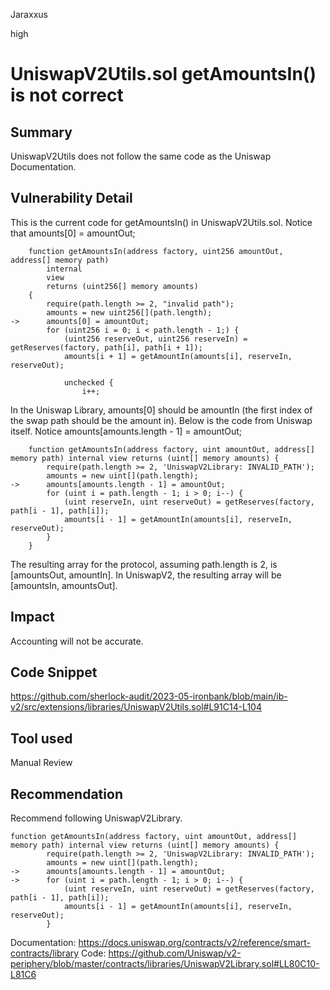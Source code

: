 Jaraxxus

high

# UniswapV2Utils.sol getAmountsIn() is not correct

## Summary

UniswapV2Utils does not follow the same code as the Uniswap Documentation.

## Vulnerability Detail

This is the current code for getAmountsIn() in UniswapV2Utils.sol. Notice that amounts[0] = amountOut; 

```solidity
    function getAmountsIn(address factory, uint256 amountOut, address[] memory path)
        internal
        view
        returns (uint256[] memory amounts)
    {
        require(path.length >= 2, "invalid path");
        amounts = new uint256[](path.length);
->      amounts[0] = amountOut;
        for (uint256 i = 0; i < path.length - 1;) {
            (uint256 reserveOut, uint256 reserveIn) = getReserves(factory, path[i], path[i + 1]);
            amounts[i + 1] = getAmountIn(amounts[i], reserveIn, reserveOut);

            unchecked {
                i++;
```

In the Uniswap Library, amounts[0] should be amountIn (the first index of the swap path should be the amount in). Below is the code from Uniswap itself. Notice amounts[amounts.length - 1] = amountOut;

```solidity
    function getAmountsIn(address factory, uint amountOut, address[] memory path) internal view returns (uint[] memory amounts) {
        require(path.length >= 2, 'UniswapV2Library: INVALID_PATH');
        amounts = new uint[](path.length);
->      amounts[amounts.length - 1] = amountOut;
        for (uint i = path.length - 1; i > 0; i--) {
            (uint reserveIn, uint reserveOut) = getReserves(factory, path[i - 1], path[i]);
            amounts[i - 1] = getAmountIn(amounts[i], reserveIn, reserveOut);
        }
    }
```

The resulting array for the protocol, assuming path.length is 2, is [amountsOut, amountIn]. 
In UniswapV2, the resulting array will be [amountsIn, amountsOut].

## Impact

Accounting will not be accurate.

## Code Snippet

https://github.com/sherlock-audit/2023-05-ironbank/blob/main/ib-v2/src/extensions/libraries/UniswapV2Utils.sol#L91C14-L104

## Tool used

Manual Review

## Recommendation

Recommend following UniswapV2Library.

```solidity
function getAmountsIn(address factory, uint amountOut, address[] memory path) internal view returns (uint[] memory amounts) {
        require(path.length >= 2, 'UniswapV2Library: INVALID_PATH');
        amounts = new uint[](path.length);
->      amounts[amounts.length - 1] = amountOut;
->      for (uint i = path.length - 1; i > 0; i--) {
            (uint reserveIn, uint reserveOut) = getReserves(factory, path[i - 1], path[i]);
            amounts[i - 1] = getAmountIn(amounts[i], reserveIn, reserveOut);
        }
```

Documentation: https://docs.uniswap.org/contracts/v2/reference/smart-contracts/library
Code: https://github.com/Uniswap/v2-periphery/blob/master/contracts/libraries/UniswapV2Library.sol#LL80C10-L81C6